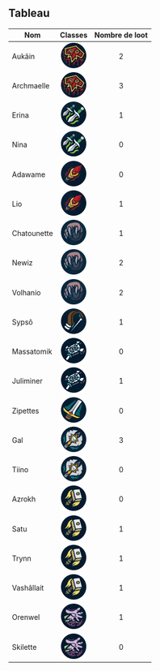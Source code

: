 ## Tableau

| Nom         |                                         Classes                                         | Nombre de loot |
| ----------- | :-------------------------------------------------------------------------------------: | :------------: |
| Aukâin      |    <img title="chaman" alt="Alt text" src="/classes/shaman.png" width=50 height=50 >    |       2        |
| Archmaelle  |    <img title="chaman" alt="Alt text" src="/classes/shaman.png" width=50 height=50 >    |       3        |
| Erina       |    <img title="voleur" alt="Alt text" src="/classes/rogue.png" width=50 height=50 >     |       1        |
| Nina        |    <img title="voleur" alt="Alt text" src="/classes/rogue.png" width=50 height=50 >     |       0        |
| Adawame     |      <img title="mage" alt="Alt text" src="/classes/mage.png" width=50 height=50 >      |       0        |
| Lio         |      <img title="mage" alt="Alt text" src="/classes/mage.png" width=50 height=50 >      |       1        |
| Chatounette |    <img title="druide" alt="Alt text" src="/classes/druide.png" width=50 height=50 >    |       1        |
| Newiz       |    <img title="druide" alt="Alt text" src="/classes/druide.png" width=50 height=50 >    |       2        |
| Volhanio    |    <img title="druide" alt="Alt text" src="/classes/druide.png" width=50 height=50 >    |       2        |
| Sypsô       |    <img title="hunter" alt="Alt text" src="/classes/hunter.png" width=50 height=50 >    |       1        |
| Massatomik  |    <img title="Prêtre" alt="Alt text" src="/classes/priest.png" width=50 height=50 >    |       0        |
| Juliminer   |    <img title="Prêtre" alt="Alt text" src="/classes/priest.png" width=50 height=50 >    |       1        |
| Zipettes    |       <img title="War" alt="Alt text" src="/classes/war.png" width=50 height=50 >       |       0        |
| Gal         |        <img title="DK" alt="Alt text" src="/classes/dk.png" width=50 height=50 >        |       3        |
| Tiino       |        <img title="DK" alt="Alt text" src="/classes/dk.png" width=50 height=50 >        |       0        |
| Azrokh      |   <img title="Paladin" alt="Alt text" src="/classes/paladin.png" width=50 height=50 >   |       0        |
| Satu        |   <img title="Paladin" alt="Alt text" src="/classes/paladin.png" width=50 height=50 >   |       1        |
| Trynn       |   <img title="Paladin" alt="Alt text" src="/classes/paladin.png" width=50 height=50 >   |       1        |
| Vashâllait  |   <img title="Paladin" alt="Alt text" src="/classes/paladin.png" width=50 height=50 >   |       1        |
| Orenwel     | <img title="demoniste" alt="Alt text" src="/classes/demoniste.png" width=50 height=50 > |       1        |
| Skilette    | <img title="demoniste" alt="Alt text" src="/classes/demoniste.png" width=50 height=50 > |       0        |
